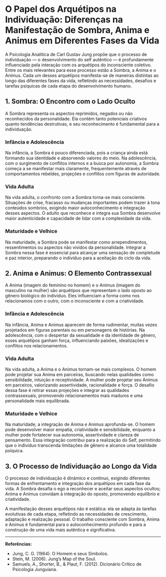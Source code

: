 
# O Papel dos Arquétipos na Individuação: Diferenças na Manifestação de Sombra, Anima e Animus em Diferentes Fases da Vida

A Psicologia Analítica de Carl Gustav Jung propõe que o processo de individuação — o desenvolvimento do self autêntico — é profundamente influenciado pela interação com os arquétipos do inconsciente coletivo. Entre os mais relevantes para esse processo estão a Sombra, a Anima e o Animus. Cada um desses arquétipos manifesta-se de maneiras distintas ao longo das diferentes fases da vida, refletindo as necessidades, desafios e tarefas psíquicas de cada etapa do desenvolvimento humano.

## 1. Sombra: O Encontro com o Lado Oculto

A Sombra representa os aspectos reprimidos, negados ou não reconhecidos da personalidade. Ela contém tanto potenciais criativos quanto tendências destrutivas, e seu reconhecimento é fundamental para a individuação.

### Infância e Adolescência

Na infância, a Sombra é pouco diferenciada, pois a criança ainda está formando sua identidade e absorvendo valores do meio. Na adolescência, com o surgimento de conflitos internos e a busca por autonomia, a Sombra começa a se manifestar mais claramente, frequentemente através de comportamentos rebeldes, projeções e conflitos com figuras de autoridade.

### Vida Adulta

Na vida adulta, o confronto com a Sombra torna-se mais consciente. Situações de crise, fracasso ou mudanças importantes podem trazer à tona conteúdos sombrios, exigindo maior autoconhecimento e integração desses aspectos. O adulto que reconhece e integra sua Sombra desenvolve maior autenticidade e capacidade de lidar com a complexidade da vida.

### Maturidade e Velhice

Na maturidade, a Sombra pode se manifestar como arrependimentos, ressentimentos ou aspectos não vividos da personalidade. Integrar a Sombra nessa fase é essencial para alcançar uma sensação de completude e paz interior, preparando o indivíduo para a aceitação do ciclo da vida.

## 2. Anima e Animus: O Elemento Contrassexual

A Anima (imagem do feminino no homem) e o Animus (imagem do masculino na mulher) são arquétipos que representam o lado oposto ao gênero biológico do indivíduo. Eles influenciam a forma como nos relacionamos com o outro, com o inconsciente e com a criatividade.

### Infância e Adolescência

Na infância, Anima e Animus aparecem de forma rudimentar, muitas vezes projetados em figuras parentais ou em personagens de histórias. Na adolescência, com o despertar da sexualidade e da identidade de gênero, esses arquétipos ganham força, influenciando paixões, idealizações e conflitos nos relacionamentos.

### Vida Adulta

Na vida adulta, a Anima e o Animus tornam-se mais complexos. O homem pode projetar sua Anima em parceiras, buscando nelas qualidades como sensibilidade, intuição e receptividade. A mulher pode projetar seu Animus em parceiros, valorizando assertividade, racionalidade e força. O desafio dessa fase é retirar essas projeções e integrar as qualidades contrassexuais, promovendo relacionamentos mais maduros e uma personalidade mais equilibrada.

### Maturidade e Velhice

Na maturidade, a integração de Anima e Animus aprofunda-se. O homem pode desenvolver maior empatia, criatividade e sensibilidade, enquanto a mulher pode fortalecer sua autonomia, assertividade e clareza de pensamento. Essa integração contribui para a realização do Self, permitindo que o indivíduo transcenda limitações de gênero e alcance uma totalidade psíquica.

## 3. O Processo de Individuação ao Longo da Vida

O processo de individuação é dinâmico e contínuo, exigindo diferentes formas de enfrentamento e integração dos arquétipos em cada fase da vida. A Sombra desafia o ego a reconhecer e aceitar seus aspectos ocultos; Anima e Animus convidam à integração do oposto, promovendo equilíbrio e criatividade.

A manifestação desses arquétipos não é estática: ela se adapta às tarefas evolutivas de cada etapa, refletindo as necessidades de crescimento, adaptação e realização pessoal. O trabalho consciente com Sombra, Anima e Animus é fundamental para o autoconhecimento profundo e para a construção de uma vida mais autêntica e significativa.

---

**Referências:**
- Jung, C. G. (1964). O Homem e seus Símbolos.
- Stein, M. (2006). Jung’s Map of the Soul.
- Samuels, A., Shorter, B., & Plaut, F. (2012). Dicionário Crítico de Psicologia Junguiana.
```
